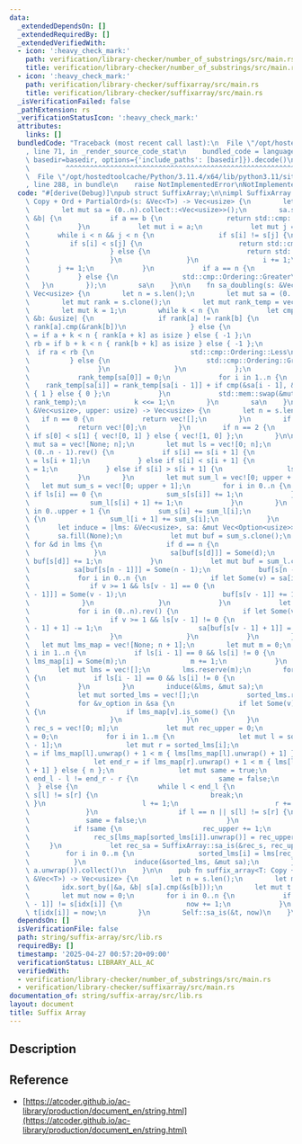 ```yaml
---
data:
  _extendedDependsOn: []
  _extendedRequiredBy: []
  _extendedVerifiedWith:
  - icon: ':heavy_check_mark:'
    path: verification/library-checker/number_of_substrings/src/main.rs
    title: verification/library-checker/number_of_substrings/src/main.rs
  - icon: ':heavy_check_mark:'
    path: verification/library-checker/suffixarray/src/main.rs
    title: verification/library-checker/suffixarray/src/main.rs
  _isVerificationFailed: false
  _pathExtension: rs
  _verificationStatusIcon: ':heavy_check_mark:'
  attributes:
    links: []
  bundledCode: "Traceback (most recent call last):\n  File \"/opt/hostedtoolcache/Python/3.11.4/x64/lib/python3.11/site-packages/onlinejudge_verify/documentation/build.py\"\
    , line 71, in _render_source_code_stat\n    bundled_code = language.bundle(stat.path,\
    \ basedir=basedir, options={'include_paths': [basedir]}).decode()\n          \
    \         ^^^^^^^^^^^^^^^^^^^^^^^^^^^^^^^^^^^^^^^^^^^^^^^^^^^^^^^^^^^^^^^^^^^^^^^^^^^^^^^^^\n\
    \  File \"/opt/hostedtoolcache/Python/3.11.4/x64/lib/python3.11/site-packages/onlinejudge_verify/languages/rust.py\"\
    , line 288, in bundle\n    raise NotImplementedError\nNotImplementedError\n"
  code: "#[derive(Debug)]\npub struct SuffixArray;\n\nimpl SuffixArray {\n    fn sa_naive<T:\
    \ Copy + Ord + PartialOrd>(s: &Vec<T>) -> Vec<usize> {\n        let n = s.len();\n\
    \        let mut sa = (0..n).collect::<Vec<usize>>();\n        sa.sort_by(|&a,\
    \ &b| {\n            if a == b {\n                return std::cmp::Ordering::Greater;\n\
    \            }\n            let mut i = a;\n            let mut j = b;\n     \
    \       while i < n && j < n {\n                if s[i] != s[j] {\n          \
    \          if s[i] < s[j] {\n                        return std::cmp::Ordering::Less;\n\
    \                    } else {\n                        return std::cmp::Ordering::Greater;\n\
    \                    }\n                }\n                i += 1;\n         \
    \       j += 1;\n            }\n            if a == n {\n                std::cmp::Ordering::Less\n\
    \            } else {\n                std::cmp::Ordering::Greater\n         \
    \   }\n        });\n        sa\n    }\n\n    fn sa_doubling(s: &Vec<usize>) ->\
    \ Vec<usize> {\n        let n = s.len();\n        let mut sa = (0..n).collect::<Vec<usize>>();\n\
    \        let mut rank = s.clone();\n        let mut rank_temp = vec![0; n];\n\
    \        let mut k = 1;\n        while k < n {\n            let cmp = |&a: &usize,\
    \ &b: &usize| {\n                if rank[a] != rank[b] {\n                   \
    \ rank[a].cmp(&rank[b])\n                } else {\n                    let ra\
    \ = if a + k < n { rank[a + k] as isize } else { -1 };\n                    let\
    \ rb = if b + k < n { rank[b + k] as isize } else { -1 };\n                  \
    \  if ra < rb {\n                        std::cmp::Ordering::Less\n          \
    \          } else {\n                        std::cmp::Ordering::Greater\n   \
    \                 }\n                }\n            };\n            sa.sort_by(cmp);\n\
    \            rank_temp[sa[0]] = 0;\n            for i in 1..n {\n            \
    \    rank_temp[sa[i]] = rank_temp[sa[i - 1]] + if cmp(&sa[i - 1], &sa[i]) == std::cmp::Ordering::Less\
    \ { 1 } else { 0 };\n            }\n            std::mem::swap(&mut rank, &mut\
    \ rank_temp);\n            k <<= 1;\n        }\n        sa\n    }\n\n    fn sa_is(s:\
    \ &Vec<usize>, upper: usize) -> Vec<usize> {\n        let n = s.len();\n     \
    \   if n == 0 {\n            return vec![];\n        }\n        if n == 1 {\n\
    \            return vec![0];\n        }\n        if n == 2 {\n            return\
    \ if s[0] < s[1] { vec![0, 1] } else { vec![1, 0] };\n        }\n\n        let\
    \ mut sa = vec![None; n];\n        let mut ls = vec![0; n];\n        for i in\
    \ (0..n - 1).rev() {\n            if s[i] == s[i + 1] {\n                ls[i]\
    \ = ls[i + 1];\n            } else if s[i] < s[i + 1] {\n                ls[i]\
    \ = 1;\n            } else if s[i] > s[i + 1] {\n                ls[i] = 0;\n\
    \            }\n        }\n        let mut sum_l = vec![0; upper + 1];\n     \
    \   let mut sum_s = vec![0; upper + 1];\n        for i in 0..n {\n           \
    \ if ls[i] == 0 {\n                sum_s[s[i]] += 1;\n            } else {\n \
    \               sum_l[s[i] + 1] += 1;\n            }\n        }\n        for i\
    \ in 0..upper + 1 {\n            sum_s[i] += sum_l[i];\n            if i < upper\
    \ {\n                sum_l[i + 1] += sum_s[i];\n            }\n        }\n\n \
    \       let induce = |lms: &Vec<usize>, sa: &mut Vec<Option<usize>>| {\n     \
    \       sa.fill(None);\n            let mut buf = sum_s.clone();\n           \
    \ for &d in lms {\n                if d == n {\n                    continue;\n\
    \                }\n                sa[buf[s[d]]] = Some(d);\n               \
    \ buf[s[d]] += 1;\n            }\n            let mut buf = sum_l.clone();\n \
    \           sa[buf[s[n - 1]]] = Some(n - 1);\n            buf[s[n - 1]] += 1;\n\
    \            for i in 0..n {\n                if let Some(v) = sa[i] {\n     \
    \               if v >= 1 && ls[v - 1] == 0 {\n                        sa[buf[s[v\
    \ - 1]]] = Some(v - 1);\n                        buf[s[v - 1]] += 1;\n       \
    \             }\n                }\n            }\n            let mut buf = sum_l.clone();\n\
    \            for i in (0..n).rev() {\n                if let Some(v) = sa[i] {\n\
    \                    if v >= 1 && ls[v - 1] != 0 {\n                        buf[s[v\
    \ - 1] + 1] -= 1;\n                        sa[buf[s[v - 1] + 1]] = Some(v - 1);\n\
    \                    }\n                }\n            }\n        };\n\n     \
    \   let mut lms_map = vec![None; n + 1];\n        let mut m = 0;\n        for\
    \ i in 1..n {\n            if ls[i - 1] == 0 && ls[i] != 0 {\n               \
    \ lms_map[i] = Some(m);\n                m += 1;\n            }\n        }\n \
    \       let mut lms = vec![];\n        lms.reserve(m);\n        for i in 1..n\
    \ {\n            if ls[i - 1] == 0 && ls[i] != 0 {\n                lms.push(i);\n\
    \            }\n        }\n        induce(&lms, &mut sa);\n        if m > 0 {\n\
    \            let mut sorted_lms = vec![];\n            sorted_lms.reserve(m);\n\
    \            for &v_option in &sa {\n                if let Some(v) = v_option\
    \ {\n                    if lms_map[v].is_some() {\n                        sorted_lms.push(v);\n\
    \                    }\n                }\n            }\n            let mut\
    \ rec_s = vec![0; m];\n            let mut rec_upper = 0;\n            rec_s[lms_map[sorted_lms[0]].unwrap()]\
    \ = 0;\n            for i in 1..m {\n                let mut l = sorted_lms[i\
    \ - 1];\n                let mut r = sorted_lms[i];\n                let end_l\
    \ = if lms_map[l].unwrap() + 1 < m { lms[lms_map[l].unwrap() + 1] } else { n };\n\
    \                let end_r = if lms_map[r].unwrap() + 1 < m { lms[lms_map[r].unwrap()\
    \ + 1] } else { n };\n                let mut same = true;\n                if\
    \ end_l - l != end_r - r {\n                    same = false;\n              \
    \  } else {\n                    while l < end_l {\n                        if\
    \ s[l] != s[r] {\n                            break;\n                       \
    \ }\n                        l += 1;\n                        r += 1;\n      \
    \              }\n                    if l == n || s[l] != s[r] {\n          \
    \              same = false;\n                    }\n                }\n     \
    \           if !same {\n                    rec_upper += 1;\n                }\n\
    \                rec_s[lms_map[sorted_lms[i]].unwrap()] = rec_upper;\n       \
    \     }\n            let rec_sa = SuffixArray::sa_is(&rec_s, rec_upper);\n   \
    \         for i in 0..m {\n                sorted_lms[i] = lms[rec_sa[i]];\n \
    \           }\n            induce(&sorted_lms, &mut sa);\n        }\n        sa.into_iter().map(|a|\
    \ a.unwrap()).collect()\n    }\n\n    pub fn suffix_array<T: Copy + Ord + PartialOrd>(s:\
    \ &Vec<T>) -> Vec<usize> {\n        let n = s.len();\n        let mut idx = (0..n).collect::<Vec<usize>>();\n\
    \        idx.sort_by(|&a, &b| s[a].cmp(&s[b]));\n        let mut t = vec![0; n];\n\
    \        let mut now = 0;\n        for i in 0..n {\n            if i > 0 && s[idx[i\
    \ - 1]] != s[idx[i]] {\n                now += 1;\n            }\n           \
    \ t[idx[i]] = now;\n        }\n        Self::sa_is(&t, now)\n    }\n}\n"
  dependsOn: []
  isVerificationFile: false
  path: string/suffix-array/src/lib.rs
  requiredBy: []
  timestamp: '2025-04-27 00:57:20+09:00'
  verificationStatus: LIBRARY_ALL_AC
  verifiedWith:
  - verification/library-checker/number_of_substrings/src/main.rs
  - verification/library-checker/suffixarray/src/main.rs
documentation_of: string/suffix-array/src/lib.rs
layout: document
title: Suffix Array
---
```


## Description

## Reference

- [https://atcoder.github.io/ac-library/production/document_en/string.html](https://atcoder.github.io/ac-library/production/document_en/string.html)
